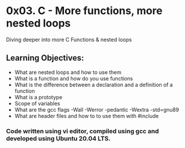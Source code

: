 # 0x03. C - More functions, more nested loops
Diving deeper into more C Functions & nested loops

## Learning Objectives:
* What are nested loops and how to use them
* What is a function and how do you use functions
* What is the difference between a declaration and a definition of a function
* What is a prototype
* Scope of variables
* What are the gcc flags -Wall -Werror -pedantic -Wextra -std=gnu89
* What are header files and how to to use them with #include

### Code written using vi editor, compiled using gcc and developed using Ubuntu 20.04 LTS.
